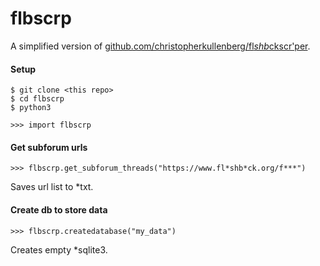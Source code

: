 # flbscrp

A simplified version of [github.com/christopherkullenberg/fl*shb*ckscr'per](https://github.com/christopherkullenberg/flashbackscraper).

#### Setup
```
$ git clone <this repo>
$ cd flbscrp
$ python3

>>> import flbscrp
```
#### Get subforum urls
```
>>> flbscrp.get_subforum_threads("https://www.fl*shb*ck.org/f***")
```
Saves url list to *txt.

#### Create db to store data
```
>>> flbscrp.createdatabase("my_data")
```
Creates empty *sqlite3.
